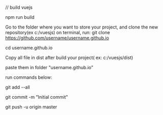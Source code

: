 // build vuejs

npm run build 

Go to the folder where you want to store your project, and clone the new repository(ex c:/vuesjs)
on terminal, run:
git clone https://github.com/username/username.github.io

cd username.github.io

Copy all file in dist after build your project( ex: c:/vuesjs/dist) 

paste them in folder "username.github.io"

run commands  below:

git add --all

git commit -m "Initial commit"

git push -u origin master







